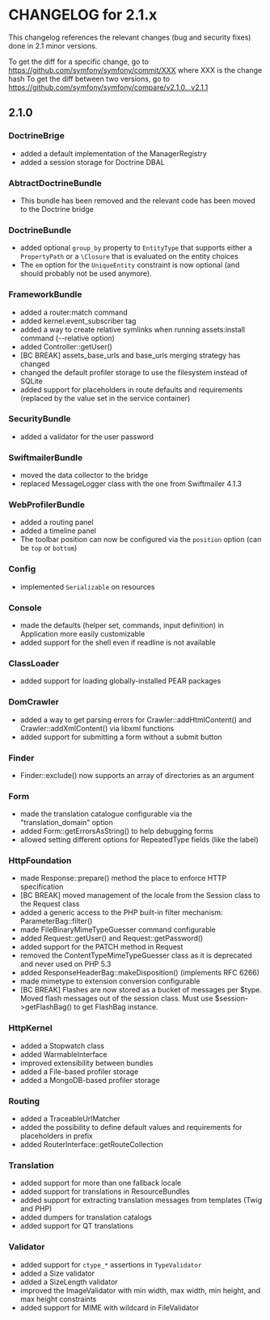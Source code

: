 CHANGELOG for 2.1.x
===================

This changelog references the relevant changes (bug and security fixes) done
in 2.1 minor versions.

To get the diff for a specific change, go to https://github.com/symfony/symfony/commit/XXX where XXX is the change hash
To get the diff between two versions, go to https://github.com/symfony/symfony/compare/v2.1.0...v2.1.1

2.1.0
-----

### DoctrineBrige

 * added a default implementation of the ManagerRegistry
 * added a session storage for Doctrine DBAL

### AbtractDoctrineBundle

 * This bundle has been removed and the relevant code has been moved to the Doctrine bridge

### DoctrineBundle

 * added optional `group_by` property to `EntityType` that supports either a `PropertyPath` or a `\Closure` that is evaluated on the entity choices
 * The `em` option for the `UniqueEntity` constraint is now optional (and should probably not be used anymore).

### FrameworkBundle

 * added a router:match command
 * added kernel.event_subscriber tag
 * added a way to create relative symlinks when running assets:install command (--relative option)
 * added Controller::getUser()
 * [BC BREAK] assets_base_urls and base_urls merging strategy has changed
 * changed the default profiler storage to use the filesystem instead of SQLite
 * added support for placeholders in route defaults and requirements (replaced by the value set in the service container)

### SecurityBundle

 * added a validator for the user password

### SwiftmailerBundle

 * moved the data collector to the bridge
 * replaced MessageLogger class with the one from Swiftmailer 4.1.3

### WebProfilerBundle

 * added a routing panel
 * added a timeline panel
 * The toolbar position can now be configured via the `position` option (can be `top` or `bottom`)

### Config

 * implemented `Serializable` on resources

### Console

 * made the defaults (helper set, commands, input definition) in Application more easily customizable
 * added support for the shell even if readline is not available

### ClassLoader

 * added support for loading globally-installed PEAR packages

### DomCrawler

 * added a way to get parsing errors for Crawler::addHtmlContent() and Crawler::addXmlContent() via libxml functions
 * added support for submitting a form without a submit button

### Finder

 * Finder::exclude() now supports an array of directories as an argument

### Form

 * made the translation catalogue configurable via the "translation_domain" option
 * added Form::getErrorsAsString() to help debugging forms
 * allowed setting different options for RepeatedType fields (like the label)

### HttpFoundation

 * made Response::prepare() method the place to enforce HTTP specification
 * [BC BREAK] moved management of the locale from the Session class to the Request class
 * added a generic access to the PHP built-in filter mechanism: ParameterBag::filter()
 * made FileBinaryMimeTypeGuesser command configurable
 * added Request::getUser() and Request::getPassword()
 * added support for the PATCH method in Request
 * removed the ContentTypeMimeTypeGuesser class as it is deprecated and never used on PHP 5.3
 * added ResponseHeaderBag::makeDisposition() (implements RFC 6266)
 * made mimetype to extension conversion configurable
 * [BC BREAK] Flashes are now stored as a bucket of messages per $type. Moved flash messages 
   out of the session class.  Must use $session->getFlashBag() to get FlashBag instance.

### HttpKernel

 * added a Stopwatch class
 * added WarmableInterface
 * improved extensibility between bundles
 * added a File-based profiler storage
 * added a MongoDB-based profiler storage

### Routing

 * added a TraceableUrlMatcher
 * added the possibility to define default values and requirements for placeholders in prefix
 * added RouterInterface::getRouteCollection

### Translation

 * added support for more than one fallback locale
 * added support for translations in ResourceBundles
 * added support for extracting translation messages from templates (Twig and PHP)
 * added dumpers for translation catalogs
 * added support for QT translations

### Validator

 * added support for `ctype_*` assertions in `TypeValidator`
 * added a Size validator
 * added a SizeLength validator
 * improved the ImageValidator with min width, max width, min height, and max height constraints
 * added support for MIME with wildcard in FileValidator